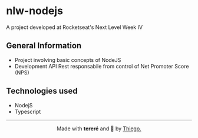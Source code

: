 # nlw-nodejs
A project developed at Rocketseat's Next Level Week IV

## General Information

- Project involving basic concepts of NodeJS
- Development API Rest responsabile from control of Net Promoter Score (NPS)

## Technologies used

- NodejS
- Typescript

----------

<p align=center>Made with <strong>tereré</strong> and 🖤 by <a href="https://github.com/thiegomoura">Thiego.</p>
